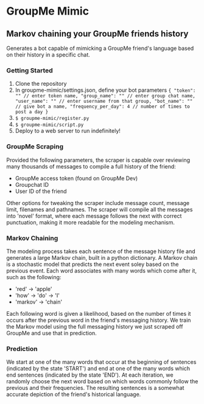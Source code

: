 # GroupMe Mimic

## Markov chaining your GroupMe friends history

Generates a bot capable of mimicking a GroupMe friend's language based on their history in a specific chat.

### Getting Started

1. Clone the repository
2. In groupme-mimic/settings.json, define your bot parameters
    `{
    "token": "" // enter token name,
    "group_name": "" // enter group chat name,
    "user_name": "" // enter username from that group,
    "bot_name": "" // give bot a name,
    "frequency_per_day": 4 // number of times to post a day
    }`
3. `$ groupme-mimic/register.py`
4. `$ groupme-mimic/script.py`
5. Deploy to a web server to run indefinitely!
### GroupMe Scraping

Provided the following parameters, the scraper is capable over reviewing many thousands of messages to compile a full history of the friend:
- GroupMe access token (found on GroupMe Dev)
- Groupchat ID
- User ID of the friend

Other options for tweaking the scraper include message count, message limit, filenames and pathnames.
The scraper will compile all the messages into 'novel' format, where each message follows the next with correct punctuation, making it more readable for the modeling mechanism.

### Markov Chaining

The modeling process takes each sentence of the message history file and generates a large Markov chain, built in a python dictionary. A Markov chain is a stochastic model that predicts the next event soley based on the previous event. Each word associates with many words which come after it, such as the following:
- 'red' -> 'apple'
- 'how' -> 'do' -> 'I'
- 'markov' -> 'chain'

Each following word is given a likelihood, based on the number of times it occurs after the previous word in the friend's messaging history.
We train the Markov model using the full messaging history we just scraped off GroupMe and use that in prediction.

### Prediction

We start at one of the many words that occur at the beginning of sentences (indicated by the state 'START') and end at one of the many words which end sentences (indicated by the state 'END'). At each iteration, we randomly choose the next word based on which words commonly follow the previous and their frequencies. The resulting sentences is a somewhat accurate depiction of the friend's historical language.


